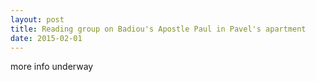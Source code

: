 ```yaml
---
layout: post
title: Reading group on Badiou's Apostle Paul in Pavel's apartment
date: 2015-02-01
---
```

more info underway